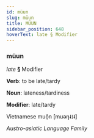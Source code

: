 ```yaml
---
id: müun
slug: müun
title: MÜUN
sidebar_position: 648
hoverText: late § Modifier
---
```


### müun

*late* **§** Modifier

**Verb**: to be late/tardy

**Noun**: lateness/tardiness

**Modifier**: late/tardy

Vietnamese muộn [muəŋ˨˩˨]

*Austro-asiatic Language Family*
